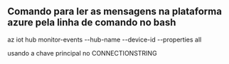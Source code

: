 ## Comando para ler as mensagens na plataforma azure pela linha de comando no bash

az iot hub monitor-events --hub-name <NomeDoSeuIoTHub> --device-id <DeviceId> --properties all

usando a chave principal no CONNECTIONSTRING 
